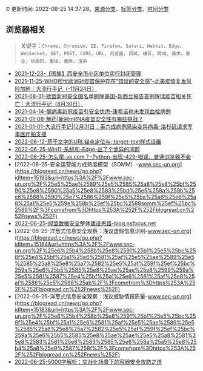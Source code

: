 :alarm_clock: 更新时间: 2022-06-25 14:37:28。[来源分类](../README.md)、[标签分类](../TAGS.md)、[时间分类](../TIMELINE.md)

## 浏览器相关


> 关键字：`Chrome`、`Chromium`、`IE`、`Firefox`、`Safari`、`Webkit`、`Edge`、`WebSocket`、`GET`、`POST`、`CORS`、`URL`、`浏览器`、`调试`、`缓存`、`跨域`、`请求`、`安全`、`状态码`、`重绘`、`重排`、`渲染`



- [2021-12-23-【图集】西安全市小区单位实行封闭管理](https://photos.caixin.com/m/2021-12-23/101821058.html) 
- [2021-11-25-WHO担忧欧洲对疫苗保护存在“错误的安全感”-北美疫情复发风险加剧｜大流行手记（-11月24日）](https://m.caixin.com/m/2021-11-25/101809652.html) 
- [2021-08-31-欧盟新冠安全国名单剔除美国-新西兰报告首例辉瑞疫苗相关死亡｜大流行手记（8月30日）](https://m.caixin.com/m/2021-08-31/101764087.html) 
- [2021-04-14-腺病毒新冠疫苗引安全忧虑-康希诺称未发现血栓病例](https://m.caixin.com/m/2021-04-14/101691086.html) 
- [2021-01-08-解药|新冠mRNA疫苗安全性有哪些挑战？](https://m.caixin.com/m/2021-01-08/101648043.html) 
- [2021-01-01-大流行手记|12月31日：英六成病例感染变异病毒-洛杉矶请求军事医疗船支援](https://m.caixin.com/m/2021-01-01/101645820.html) 
- [2022-06-12-基于文字的URL锚点定位与::target-text样式设置](https://www.zhangxinxu.com/wordpress/2022/06/url-anchor-target-text/) 
- [2022-06-25-Win11-系统和-Edge-出了个诡异的问题](https://www.v2ex.com/t/862183) 
- [2022-06-25-怎么爬-vk.com？-Python-出现-429-错误，普通浏览器不会](https://www.v2ex.com/t/862167) 
- [2022-06-25-安全运营能力成熟度模型（SOMM）-www.sec-un.org](https://blogread.cn/news/go.php?idItem=15193&url=https%3A%2F%2Fwww.sec-un.org%2F%25e5%25ae%2589%25e5%2585%25a8%25e8%25bf%2590%25e8%2590%25a5%25e8%2583%25bd%25e5%258a%259b%25e6%2588%2590%25e7%2586%259f%25e5%25ba%25a6%25e6%25a8%25a1%25e5%259e%258b%25ef%25bc%2588somm%25ef%25bc%2589%2F%3Fcomefrom%3Dhttps%253A%252F%252Fblogread.cn%252Fnews%252F) 
- [2022-06-25-绿盟数据安全整体建设思路-blog.nsfocus.net](https://blogread.cn/news/go.php?idItem=15190&url=http%3A%2F%2Fblog.nsfocus.net%2Fdata-nsfocus%2F%3Fcomefrom%3Dhttps%253A%252F%252Fblogread.cn%252Fnews%252F) 
- [2022-06-25-洋葱式信息安全观察：浅议虚假信息识别-www.sec-un.org](https://blogread.cn/news/go.php?idItem=15184&url=https%3A%2F%2Fwww.sec-un.org%2F%25e6%25b4%258b%25e8%2591%25b1%25e5%25bc%258f%25e4%25bf%25a1%25e6%2581%25af%25e5%25ae%2589%25e5%2585%25a8%25e8%25a7%2582%25e5%25af%259f%25ef%25bc%259a%25e6%25b5%2585%25e8%25ae%25ae%25e8%2599%259a%25e5%2581%2587%25e4%25bf%25a1%25e6%2581%25af%25e8%25af%2586%25e5%2588%25ab%2F%3Fcomefrom%3Dhttps%253A%252F%252Fblogread.cn%252Fnews%252F) 
- [2022-06-25-洋葱式信息安全观察：浅议威胁情报质量-www.sec-un.org](https://blogread.cn/news/go.php?idItem=15183&url=https%3A%2F%2Fwww.sec-un.org%2F%25e6%25b4%258b%25e8%2591%25b1%25e5%25bc%258f%25e4%25bf%25a1%25e6%2581%25af%25e5%25ae%2589%25e5%2585%25a8%25e8%25a7%2582%25e5%25af%259f%25ef%25bc%259a%25e6%25b5%2585%25e8%25ae%25ae%25e5%25a8%2581%25e8%2583%2581%25e6%2583%2585%25e6%258a%25a5%25e8%25b4%25a8%25e9%2587%258f%2F%3Fcomefrom%3Dhttps%253A%252F%252Fblogread.cn%252Fnews%252F) 
- [2022-06-25-5000字解析：实战化场景下的容器安全攻防之道](https://toutiao.io/k/byhhxco) 